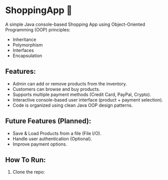 # ShoppingApp 🛒

A simple Java console-based Shopping App using Object-Oriented Programming (OOP) principles:
- Inheritance
- Polymorphism
- Interfaces
- Encapsulation

## Features:
- Admin can add or remove products from the inventory.
- Customers can browse and buy products.
- Supports multiple payment methods (Credit Card, PayPal, Crypto).
- Interactive console-based user interface (product + payment selection).
- Code is organized using clean Java OOP design patterns.

## Future Features (Planned):
- Save & Load Products from a file (File I/O).
- Handle user authentication (Optional).
- Improve payment options.

## How To Run:
1. Clone the repo:
